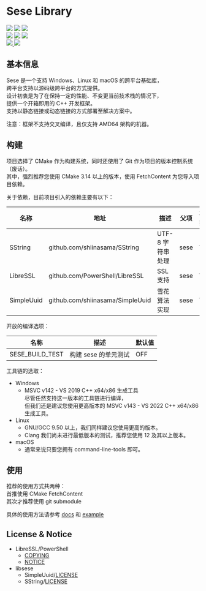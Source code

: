 # Sese Library

<div>
  <img src="https://img.shields.io/static/v1?label=license&message=Apache-2.0&color=red"/>
  <img src="https://img.shields.io/static/v1?label=language&message=C%2B%2B%2020&color=greed&logo=cplusplus"/>
  <img src="https://img.shields.io/static/v1?label=build%20system&message=CMake&color=greed&logo=cmake"/>
  <br>
  <img src="https://img.shields.io/static/v1?label&message=windows&color=blue&logo=windows"/>
  <img src="https://img.shields.io/static/v1?label&message=linux&color=blue&logo=linux"/>
  <img src="https://img.shields.io/static/v1?label&message=macOS&color=blue&logo=apple"/>
  <br>
  <a href="mailto://shiina_kaoru@outlook.com">
  <img src="https://img.shields.io/static/v1?label=email&message=SHIINA_KAORU@Outlook.com&color=skyblue&logo=gmail"/>
  </a>
  <img src="https://img.shields.io/static/v1?label=QQ&message=995602964&color=skyblue&logo=tencentqq"/>
</div>

## 基本信息

Sese 是一个支持 Windows、Linux 和 macOS 的跨平台基础库，<br>
跨平台支持以源码级跨平台的方式提供。<br>
设计初衷是为了在保持一定的性能、不变更当前技术栈的情况下，<br>
提供一个开箱即用的 C++ 开发框架。<br>
支持以静态链接或动态链接的方式部署至解决方案中。

注意：框架不支持交叉编译，且仅支持 AMD64 架构的机器。

## 构建

项目选择了 CMake 作为构建系统，同时还使用了 Git 作为项目的版本控制系统（废话）。<br>
其中，强烈推荐您使用 CMake 3.14 以上的版本，使用 FetchContent 为您导入项目依赖。

关于依赖，目前项目引入的依赖主要有以下：

| 名称                  | 地址                                       | 描述               | 父项      | 状态  |
|---------------------|------------------------------------------|------------------|---------|-----|
| SString             | github.com/shiinasama/SString            | UTF-8 字符串处理      | sese    | V   |
| LibreSSL            | github.com/PowerShell/LibreSSL           | SSL 支持           | sese    | V   |
| SimpleUuid          | github.com/shiinasama/SimpleUuid         | 雪花算法实现           | sese    | V   |

开放的编译选项：

| 名称                  | 描述                  | 默认值 |
|---------------------|---------------------|-----|
| SESE_BUILD_TEST     | 构建 sese 的单元测试       | OFF |

工具链的选取：

- Windows
    - MSVC v142 - VS 2019 C++ x64/x86 生成工具<br>尽管任然支持这一版本的工具链进行编译，<br>但我们还是建议您使用更高版本的
      MSVC v143 - VS 2022 C++ x64/x86 生成工具。
- Linux
    - GNU/GCC 9.50 以上，我们同样建议您使用更高的版本。
    - Clang 我们尚未进行最低版本的测试，推荐您使用 12 及其以上版本。
- macOS
    - 通常来说只要您拥有 command-line-tools 即可。

## 使用

推荐的使用方式共两种：<br>
首推使用 CMake FetchContent <br>
其次才推荐使用 git submodule

具体的使用方法请参考 [docs](docs/readme.md) 和 [example](example/CMakeLists.txt)

## License & Notice

- LibreSSL/PowerShell
  - [COPYING](licenses/PowerShell/COPYING)
  - [NOTICE](licenses/PowerShell/NOTICE)
- libsese
  - SimpleUuid/[LICENSE](licenses/libsese/SimpleUuid/LICENSE)
  - SString/[LICENSE](licenses/libsese/SString/license)